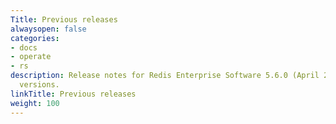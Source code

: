 ```yaml
---
Title: Previous releases
alwaysopen: false
categories:
- docs
- operate
- rs
description: Release notes for Redis Enterprise Software 5.6.0 (April 2020) and earlier
  versions.
linkTitle: Previous releases
weight: 100
---
```



